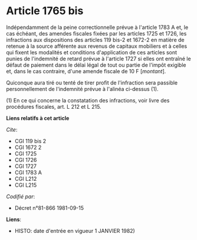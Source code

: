 # Article 1765 bis

Indépendamment de la peine correctionnelle prévue à l'article 1783 A et, le cas échéant, des amendes fiscales fixées par les
articles 1725 et 1726, les infractions aux dispositions des articles 119 bis-2 et 1672-2 en matière de retenue à la source
afférente aux revenus de capitaux mobiliers et à celles qui fixent les modalités et conditions d'application de ces articles
sont punies de l'indemnité de retard prévue à l'article 1727 si elles ont entraîné le défaut de paiement dans le délai légal
de tout ou partie de l'impôt exigible et, dans le cas contraire, d'une amende fiscale de 10 F [*montant*].

Quiconque aura tiré ou tenté de tirer profit de l'infraction sera passible personnellement de l'indemnité prévue à l'alinéa
ci-dessus (1).

(1) En ce qui concerne la constatation des infractions, voir livre des procédures fiscales, art. L 212 et L 215.

**Liens relatifs à cet article**

_Cite_:

  - CGI 119 bis 2
  - CGI 1672 2
  - CGI 1725
  - CGI 1726
  - CGI 1727
  - CGI 1783 A
  - CGI L212
  - CGI L215

_Codifié par_:

  - Décret n°81-866 1981-09-15

**Liens**:

  - HISTO: date d'entrée en vigueur 1 JANVIER 1982)
